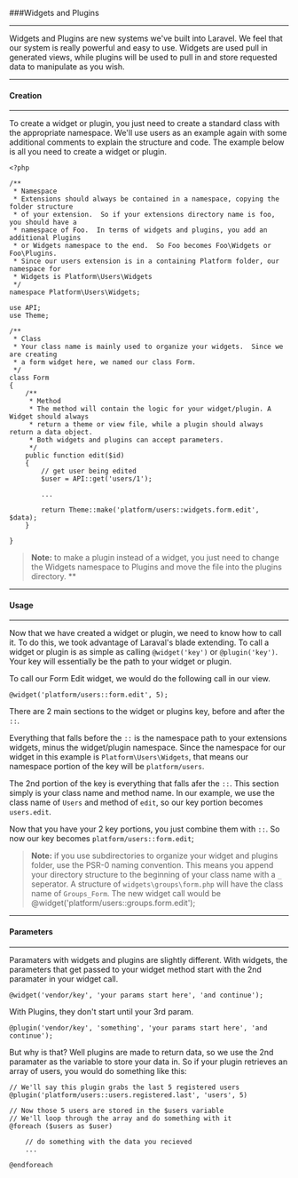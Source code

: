 ###Widgets and Plugins

----------

Widgets and Plugins are new systems we've built into Laravel.  We feel that our system is really powerful and easy to use. Widgets are used pull in generated views, while plugins will be used to pull in and store requested data to manipulate as you wish.

----------

#### Creation

----------

To create a widget or plugin, you just need to create a standard class with the appropriate namespace.  We'll use users as an example again with some additional comments to explain the structure and code. The example below is all you need to create a widget or plugin.

	<?php

	/**
	 * Namespace
	 * Extensions should always be contained in a namespace, copying the folder structure
	 * of your extension.  So if your extensions directory name is foo, you should have a
	 * namespace of Foo.  In terms of widgets and plugins, you add an additional Plugins
	 * or Widgets namespace to the end.  So Foo becomes Foo\Widgets or Foo\Plugins.
	 * Since our users extension is in a containing Platform folder, our namespace for
	 * Widgets is Platform\Users\Widgets
	 */
	namespace Platform\Users\Widgets;

	use API;
	use Theme;

	/**
	 * Class
	 * Your class name is mainly used to organize your widgets.  Since we are creating
	 * a form widget here, we named our class Form.
	 */
	class Form
	{
		/**
		 * Method
		 * The method will contain the logic for your widget/plugin. A Widget should always
		 * return a theme or view file, while a plugin should always return a data object.
		 * Both widgets and plugins can accept parameters.
		 */
		public function edit($id)
		{
			// get user being edited
			$user = API::get('users/1');

			...

			return Theme::make('platform/users::widgets.form.edit', $data);
		}

	}

> **Note:** to make a plugin instead of a widget, you just need to change the Widgets namespace to Plugins and move the file into the plugins directory. **

----------

#### Usage

----------

Now that we have created a widget or plugin, we need to know how to call it.  To do this, we took advantage of Laraval's blade extending. To call a widget or plugin is as simple as calling `@widget('key')` or `@plugin('key')`. Your key will essentially be the path to your widget or plugin.

To call our Form Edit widget, we would do the following call in our view.

	@widget('platform/users::form.edit', 5);

There are 2 main sections to the widget or plugins key, before and after the `::`.

Everything that falls before the `::` is the namespace path to your extensions widgets, minus the widget/plugin namespace.  Since the namespace for our widget in this example is `Platform\Users\Widgets`, that means our namespace portion of the key will be `platform/users`.

The 2nd portion of the key is everything that falls afer the `::`. This section simply is your class name and method name.  In our example, we use the class name of `Users` and method of `edit`, so our key portion becomes `users.edit`.

Now that you have your 2 key portions, you just combine them with `::`. So now our key becomes `platform/users::form.edit`;

> **Note:** if you use subdirectories to organize your widget and plugins folder, use the PSR-0 naming convention.  This means you append your directory structure to the beginning of your class name with a `_` seperator.  A structure of `widgets\groups\form.php` will have the class name of `Groups_Form`. The new widget call would be @widget('platform/users::groups.form.edit');


----------

#### Parameters

----------

Paramaters with widgets and plugins are slightly different. With widgets, the parameters that get passed to your widget method start with the 2nd paramater in your widget call.

	@widget('vendor/key', 'your params start here', 'and continue');

With Plugins, they don't start until your 3rd param.

	@plugin('vendor/key', 'something', 'your params start here', 'and continue');

But why is that? Well plugins are made to return data, so we use the 2nd paramater as the variable to store your data in.  So if your plugin retrieves an array of users, you would do something like this:

	// We'll say this plugin grabs the last 5 registered users
	@plugin('platform/users::users.registered.last', 'users', 5)

	// Now those 5 users are stored in the $users variable
	// We'll loop through the array and do something with it
	@foreach ($users as $user)

		// do something with the data you recieved
		...

	@endforeach
